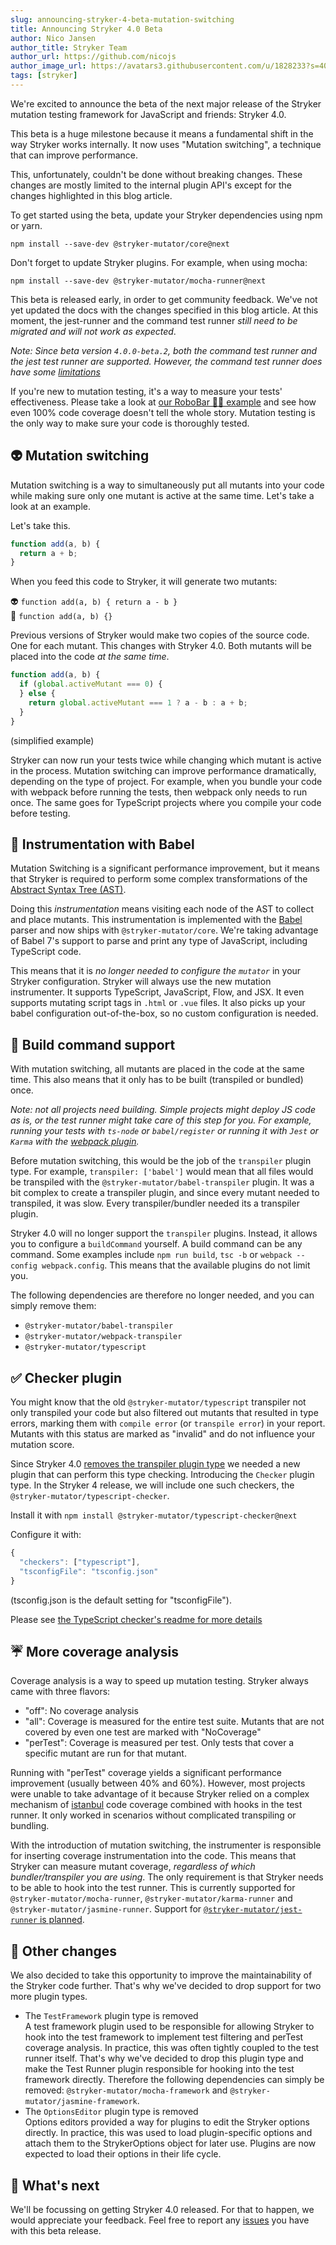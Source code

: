 ```yaml
---
slug: announcing-stryker-4-beta-mutation-switching
title: Announcing Stryker 4.0 Beta
author: Nico Jansen
author_title: Stryker Team
author_url: https://github.com/nicojs
author_image_url: https://avatars3.githubusercontent.com/u/1828233?s=400&u=fec18ad3776aaafec54c49bbd7173a841ae7ea59&v=4
tags: [stryker]
---
```


We're excited to announce the beta of the next major release of the Stryker mutation testing framework for JavaScript and friends: Stryker 4.0.

This beta is a huge milestone because it means a fundamental shift in the way Stryker works internally. It now uses "Mutation switching", a technique that can improve performance.

<!--truncate-->

This, unfortunately, couldn't be done without breaking changes. These changes are mostly limited to the internal plugin API's except for the changes highlighted in this blog article.

To get started using the beta, update your Stryker dependencies using npm or yarn.

```shell
npm install --save-dev @stryker-mutator/core@next
```

Don't forget to update Stryker plugins. For example, when using mocha:

```shell
npm install --save-dev @stryker-mutator/mocha-runner@next
```

This beta is released early, in order to get community feedback. We've not yet updated the docs with the changes specified in this blog article. At this moment, the jest-runner and the command test runner _still need to be migrated and will not work as expected_.

_Note: Since beta version `4.0.0-beta.2`, both the command test runner and the jest test runner are supported. However, the command test runner does have some [limitations](https://github.com/stryker-mutator/stryker-js/pull/2345)_

If you're new to mutation testing, it's a way to measure your tests' effectiveness. Please take a look at [our RoboBar 🤖🍷 example](/example) and see how even 100% code coverage doesn't tell the whole story. Mutation testing is the only way to make sure your code is thoroughly tested.

## 👽 Mutation switching

Mutation switching is a way to simultaneously put all mutants into your code while making sure only one mutant is active at the same time. Let's take a look at an example.

Let's take this.

```js
function add(a, b) {
  return a + b;
}
```

When you feed this code to Stryker, it will generate two mutants:

👽 `function add(a, b) { return a - b }`  
👾 `function add(a, b) {}`

Previous versions of Stryker would make two copies of the source code. One for each mutant. This changes with Stryker 4.0. Both mutants will be placed into the code _at the same time_.

```js
function add(a, b) {
  if (global.activeMutant === 0) {
  } else {
    return global.activeMutant === 1 ? a - b : a + b;
  }
}
```

(simplified example)

Stryker can now run your tests twice while changing which mutant is active in the process. Mutation switching can improve performance dramatically, depending on the type of project. For example, when you bundle your code with webpack before running the tests, then webpack only needs to run once. The same goes for TypeScript projects where you compile your code before testing.

## 🐠 Instrumentation with Babel

Mutation Switching is a significant performance improvement, but it means that Stryker is required to perform some complex transformations of the [Abstract Syntax Tree (AST)](https://en.wikipedia.org/wiki/Abstract_syntax_tree).

Doing this _instrumentation_ means visiting each node of the AST to collect and place mutants. This instrumentation is implemented with the [Babel](https://babeljs.io/) parser and now ships with `@stryker-mutator/core`. We're taking advantage of Babel 7's support to parse and print any type of JavaScript, including TypeScript code.

This means that it is _no longer needed to configure the `mutator`_ in your Stryker configuration. Stryker will always use the new mutation instrumenter. It supports TypeScript, JavaScript, Flow, and JSX. It even supports mutating script tags in `.html` or `.vue` files. It also picks up your babel configuration out-of-the-box, so no custom configuration is needed.

## 👷‍‍ Build command support

With mutation switching, all mutants are placed in the code at the same time. This also means that it only has to be built (transpiled or bundled) once.

_Note: not all projects need building. Simple projects might deploy JS code as is, or the test runner might take care of this step for you. For example, running your tests with `ts-node` or `babel/register` or running it with `Jest` or `Karma` with the [webpack plugin](https://github.com/webpack-contrib/karma-webpack)._

Before mutation switching, this would be the job of the `transpiler` plugin type. For example, `transpiler: ['babel']` would mean that all files would be transpiled with the `@stryker-mutator/babel-transpiler` plugin. It was a bit complex to create a transpiler plugin, and since every mutant needed to transpiled, it was slow. Every transpiler/bundler needed its a transpiler plugin.

Stryker 4.0 will no longer support the `transpiler` plugins. Instead, it allows you to configure a `buildCommand` yourself. A build command can be any command. Some examples include `npm run build`, `tsc -b` or `webpack --config webpack.config`. This means that the available plugins do not limit you.

The following dependencies are therefore no longer needed, and you can simply remove them:

- `@stryker-mutator/babel-transpiler`
- `@stryker-mutator/webpack-transpiler`
- `@stryker-mutator/typescript`

## ✅ Checker plugin

You might know that the old `@stryker-mutator/typescript` transpiler not only transpiled your code but also filtered out mutants that resulted in type errors, marking them with `compile error` (or `transpile error`) in your report. Mutants with this status are marked as "invalid" and do not influence your mutation score.

Since Stryker 4.0 [removes the transpiler plugin type](#build-command-support) we needed a new plugin that can perform this type checking. Introducing the `Checker` plugin type. In the Stryker 4 release, we will include one such checkers, the `@stryker-mutator/typescript-checker`.

Install it with `npm install @stryker-mutator/typescript-checker@next`

Configure it with:

```ts
{
  "checkers": ["typescript"],
  "tsconfigFile": "tsconfig.json"
}
```

(tsconfig.json is the default setting for "tsconfigFile").

Please see [the TypeScript checker's readme for more details](https://github.com/stryker-mutator/stryker-js/tree/epic/mutation-switching/packages/typescript-checker#readme)

## ☔ More coverage analysis

Coverage analysis is a way to speed up mutation testing. Stryker always came with three flavors:

- "off": No coverage analysis
- "all": Coverage is measured for the entire test suite. Mutants that are not covered by even one test are marked with "NoCoverage"
- "perTest": Coverage is measured per test. Only tests that cover a specific mutant are run for that mutant.

Running with "perTest" coverage yields a significant performance improvement (usually between 40% and 60%). However, most projects were unable to take advantage of it because Stryker relied on a complex mechanism of [istanbul](https://istanbul.js.org/) code coverage combined with hooks in the test runner. It only worked in scenarios without complicated transpiling or bundling.

With the introduction of mutation switching, the instrumenter is responsible for inserting coverage instrumentation into the code. This means that Stryker can measure mutant coverage, _regardless of which bundler/transpiler you are using_. The only requirement is that Stryker needs to be able to hook into the test runner. This is currently supported for `@stryker-mutator/mocha-runner`, `@stryker-mutator/karma-runner` and `@stryker-mutator/jasmine-runner`. Support for [`@stryker-mutator/jest-runner` is planned](https://github.com/stryker-mutator/stryker-js/issues/2316).

## 🧹 Other changes

We also decided to take this opportunity to improve the maintainability of the Stryker code further. That's why we've decided to drop support for two more plugin types.

- The `TestFramework` plugin type is removed  
  A test framework plugin used to be responsible for allowing Stryker to hook into the test framework to implement test filtering and perTest coverage analysis. In practice, this was often tightly coupled to the test runner itself. That's why we've decided to drop this plugin type and make the Test Runner plugin responsible for hooking into the test framework directly. Therefore the following dependencies can simply be removed: `@stryker-mutator/mocha-framework` and `@stryker-mutator/jasmine-framework`.
- The `OptionsEditor` plugin type is removed  
  Options editors provided a way for plugins to edit the Stryker options directly. In practice, this was used to load plugin-specific options and attach them to the StrykerOptions object for later use. Plugins are now expected to load their options in their life cycle.

## 🔮 What's next

We'll be focussing on getting Stryker 4.0 released. For that to happen, we would appreciate your feedback. Feel free to report any [issues](https://github.com/stryker-mutator/stryker-js/issues/new) you have with this beta release.
